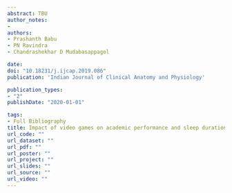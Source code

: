 ```yaml
---
abstract: TBU
author_notes:
- 
authors:
- Prashanth Babu 
- PN Ravindra
- Chandrashekhar D Mudabasappagol 

date: 
doi: "10.18231/j.ijcap.2019.086"
publication: 'Indian Journal of Clinical Anatomy and Physiology'

publication_types:
- "2"
publishDate: "2020-01-01"

tags:
- Full Bibliography
title: Impact of video games on academic performance and sleep duration in medical students
url_code: ""
url_dataset: ""
url_pdf: ""
url_poster: ""
url_project: ""
url_slides: ""
url_source: ""
url_video: ""
---
```

